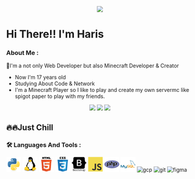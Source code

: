 <div id="header" align="center">
  <img src="https://media.giphy.com/media/M9gbBd9nbDrOTu1Mqx/giphy.gif" width="100"/>
</div>

<h1>
  Hi There!! I'm Haris
</h1>

### About Me :
🤔I'm a not only Web Developer but also Minecraft Developer & Creator
- Now I'm 17 years old
- Studying About Code & Network
- I'm a Minecraft Player so I like to play and create my own servermc like spigot paper to play with my friends.

<div id="not-footer" align="center">
  <img src="https://user-images.githubusercontent.com/98503935/232184835-671022c1-26c4-457e-8c53-c546c7b9b463.gif" width="200"/>
  <img src="https://user-images.githubusercontent.com/98503935/232184882-298e88f3-c24a-42b7-bd25-4951a581d7be.gif" width="200"/>
  <img src="https://user-images.githubusercontent.com/98503935/232184658-aec3b8ed-bef4-4e0a-8269-c2370691ac49.gif" width="200"/>
</div>

<h2>
  🔥🔥Just Chill
</h2>

### :hammer_and_wrench: Languages And Tools :
<div>
  <img src="https://raw.githubusercontent.com/devicons/devicon/master/icons/python/python-original.svg" alt="python" width="40" height="40"/>
  <img src="https://raw.githubusercontent.com/devicons/devicon/master/icons/linux/linux-original.svg" alt="linux" width="40" height="40"/>
  <img src="https://raw.githubusercontent.com/devicons/devicon/master/icons/html5/html5-original-wordmark.svg" alt="html5" width="40" height="40"/>
  <img src="https://raw.githubusercontent.com/devicons/devicon/master/icons/css3/css3-original-wordmark.svg" alt="css3" width="40" height="40"/>
  <img src="https://raw.githubusercontent.com/devicons/devicon/master/icons/bootstrap/bootstrap-plain-wordmark.svg" alt="bootstrap" width="40" height="40"/>
  <img src="https://raw.githubusercontent.com/devicons/devicon/master/icons/javascript/javascript-original.svg" alt="javascript" width="40" height="40"/>
  <img src="https://raw.githubusercontent.com/devicons/devicon/master/icons/php/php-original.svg" alt="php" width="40" height="40"/>
  <img src="https://raw.githubusercontent.com/devicons/devicon/master/icons/mysql/mysql-original-wordmark.svg" alt="mysql" width="40" height="40"/>
  <img src="https://www.vectorlogo.zone/logos/google_cloud/google_cloud-icon.svg" alt="gcp" width="40" height="40"/>
  <img src="https://www.vectorlogo.zone/logos/git-scm/git-scm-icon.svg" alt="git" width="40" height="40"/>
  <img src="https://www.vectorlogo.zone/logos/figma/figma-icon.svg" alt="figma" width="40" height="40"/>
</div>
